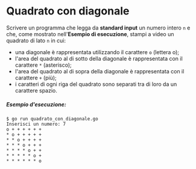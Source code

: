 # Quadrato con diagonale

Scrivere un programma che legga da **standard input** un numero intero `n` e che, come mostrato nell'**Esempio di esecuzione**, stampi a video un quadrato di lato `n` in cui:
* una diagonale è rappresentata utilizzando il carattere `o` (lettera o);
* l'area del quadrato al di sotto della diagonale è rappresentata con il carattere `*` (asterisco);
* l'area del quadrato al di sopra della diagonale è rappresentata con il carattere `+` (più);
* i caratteri di ogni riga del quadrato sono separati tra di loro da un carattere spazio.

##### Esempio d'esecuzione:

```text
$ go run quadrato_con_diagonale.go
Inserisci un numero: 7
o + + + + + + 
* o + + + + + 
* * o + + + + 
* * * o + + + 
* * * * o + + 
* * * * * o + 
* * * * * * o 
```